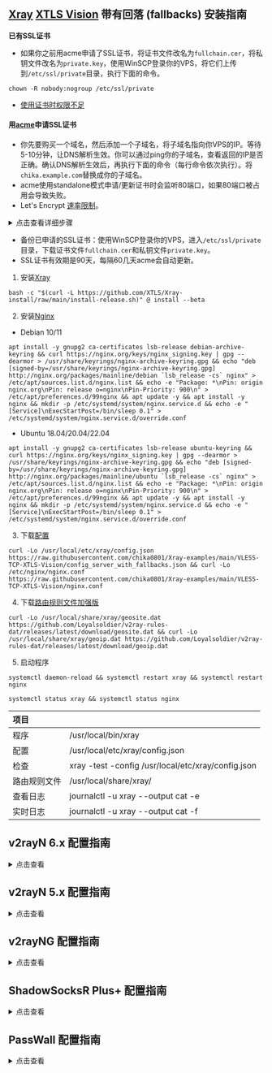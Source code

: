 ## [Xray](https://github.com/XTLS/Xray-core/releases) [XTLS Vision](https://github.com/XTLS/Xray-core/discussions/1295) 带有回落 (fallbacks) 安装指南

**已有SSL证书**

- 如果你之前用acme申请了SSL证书，将证书文件改名为`fullchain.cer`，将私钥文件改名为`private.key`，使用WinSCP登录你的VPS，将它们上传到`/etc/ssl/private`目录，执行下面的命令。

```
chown -R nobody:nogroup /etc/ssl/private
```

- [使用证书时权限不足](https://github.com/v2fly/fhs-install-v2ray/wiki/Insufficient-permissions-when-using-certificates-zh-Hans-CN)

#### 用[acme](https://github.com/acmesh-official/acme.sh)申请SSL证书

- 你先要购买一个域名，然后添加一个子域名，将子域名指向你VPS的IP。等待5-10分钟，让DNS解析生效。你可以通过ping你的子域名，查看返回的IP是否正确。确认DNS解析生效后，再执行下面的命令（每行命令依次执行）。将`chika.example.com`替换成你的子域名。
- acme使用standalone模式申请/更新证书时会监听80端口，如果80端口被占用会导致失败。
- Let's Encrypt [速率限制](https://letsencrypt.org/zh-cn/docs/rate-limits/)。

<details><summary>点击查看详细步骤</summary> 

```
apt install -y socat
```

```
curl https://get.acme.sh | sh
```

```
alias acme.sh=~/.acme.sh/acme.sh
```

```
acme.sh --upgrade --auto-upgrade
```

```
acme.sh --set-default-ca --server letsencrypt
```

```
acme.sh --issue -d chika.example.com --standalone --keylength ec-256
```

```
acme.sh --install-cert -d chika.example.com --ecc \
```

```
--fullchain-file /etc/ssl/private/fullchain.cer \
```

```
--key-file /etc/ssl/private/private.key
```

```
chown -R nobody:nogroup /etc/ssl/private
```

</details>

- 备份已申请的SSL证书：使用WinSCP登录你的VPS，进入`/etc/ssl/private`目录，下载证书文件`fullchain.cer`和私钥文件`private.key`。
- SSL证书有效期是90天，每隔60几天acme会自动更新。

1. 安装[Xray](https://github.com/XTLS/Xray-core/releases)

```
bash -c "$(curl -L https://github.com/XTLS/Xray-install/raw/main/install-release.sh)" @ install --beta
```

2. 安装[Nginx](http://nginx.org/en/linux_packages.html)

- Debian 10/11

```
apt install -y gnupg2 ca-certificates lsb-release debian-archive-keyring && curl https://nginx.org/keys/nginx_signing.key | gpg --dearmor > /usr/share/keyrings/nginx-archive-keyring.gpg && echo "deb [signed-by=/usr/share/keyrings/nginx-archive-keyring.gpg] http://nginx.org/packages/mainline/debian `lsb_release -cs` nginx" > /etc/apt/sources.list.d/nginx.list && echo -e "Package: *\nPin: origin nginx.org\nPin: release o=nginx\nPin-Priority: 900\n" > /etc/apt/preferences.d/99nginx && apt update -y && apt install -y nginx && mkdir -p /etc/systemd/system/nginx.service.d && echo -e "[Service]\nExecStartPost=/bin/sleep 0.1" > /etc/systemd/system/nginx.service.d/override.conf
```

- Ubuntu 18.04/20.04/22.04

```
apt install -y gnupg2 ca-certificates lsb-release ubuntu-keyring && curl https://nginx.org/keys/nginx_signing.key | gpg --dearmor > /usr/share/keyrings/nginx-archive-keyring.gpg && echo "deb [signed-by=/usr/share/keyrings/nginx-archive-keyring.gpg] http://nginx.org/packages/mainline/ubuntu `lsb_release -cs` nginx" > /etc/apt/sources.list.d/nginx.list && echo -e "Package: *\nPin: origin nginx.org\nPin: release o=nginx\nPin-Priority: 900\n" > /etc/apt/preferences.d/99nginx && apt update -y && apt install -y nginx && mkdir -p /etc/systemd/system/nginx.service.d && echo -e "[Service]\nExecStartPost=/bin/sleep 0.1" > /etc/systemd/system/nginx.service.d/override.conf
```

3. 下载[配置](https://github.com/chika0801/Xray-examples/tree/main/VLESS-TCP-XTLS-Vision)

```
curl -Lo /usr/local/etc/xray/config.json https://raw.githubusercontent.com/chika0801/Xray-examples/main/VLESS-TCP-XTLS-Vision/config_server_with_fallbacks.json && curl -Lo /etc/nginx/nginx.conf https://raw.githubusercontent.com/chika0801/Xray-examples/main/VLESS-TCP-XTLS-Vision/nginx.conf
```

4. 下载[路由规则文件加强版](https://github.com/Loyalsoldier/v2ray-rules-dat)

```
curl -Lo /usr/local/share/xray/geosite.dat https://github.com/Loyalsoldier/v2ray-rules-dat/releases/latest/download/geosite.dat && curl -Lo /usr/local/share/xray/geoip.dat https://github.com/Loyalsoldier/v2ray-rules-dat/releases/latest/download/geoip.dat
```

5. 启动程序

```
systemctl daemon-reload && systemctl restart xray && systemctl restart nginx
```

```
systemctl status xray && systemctl status nginx
```

| 项目 | |
| :--- | :--- |
| 程序 | /usr/local/bin/xray |
| 配置 | /usr/local/etc/xray/config.json |
| 检查 | xray -test -config /usr/local/etc/xray/config.json |
| 路由规则文件 | /usr/local/share/xray/ |
| 查看日志 | journalctl -u xray --output cat -e |
| 实时日志 | journalctl -u xray --output cat -f |

## v2rayN 6.x 配置指南

<details><summary>点击查看</summary><br>

`服务器` ——> `添加[VLESS服务器]`

![1](https://user-images.githubusercontent.com/88967758/213372857-49306ebe-f2fc-4426-91df-fd54e096456a.jpg)

</details>

## v2rayN 5.x 配置指南

<details><summary>点击查看</summary><br>

`服务器` ——> `添加[VLESS服务器]`

![1](https://user-images.githubusercontent.com/88967758/212540248-043ab1ed-af87-4e48-87b7-895018f4a52d.jpg)

</details>

## v2rayNG 配置指南

<details><summary>点击查看</summary><br>

| 选项 | 值 |
| :--- | :--- |
| 地址(address) | chika.example.com |
| 端口(prot) | 443 |
| 用户ID(id) | chika |
| 流控(flow) | xtls-rprx-vision |
| 传输协议(network) | tcp |
| 传输层安全(tls) | tls |
| SNI | 留空 |
| uTLS | chrome |

</details>

## ShadowSocksR Plus+ 配置指南

<details><summary>点击查看</summary><br>

| 选项 | 值 |
| :--- | :--- |
| 服务器节点类型 | V2Ray/Xray |
| V2Ray/XRay 协议 | VLESS |
| 服务器地址 | chika.example.com |
| 端口 | 443 |
| Vmess/VLESS ID (UUID) | chika |
| VLESS 加密 | none |
| 传输协议 | TCP |
| 伪装类型 | 无 |
| TLS | 勾上 |
| 流控（Flow） | xtls-rprx-vision |
| 指纹伪造 | chrome |
| TLS 主机名 | 留空 |
| TLS ALPN | 留空 |
| 允许不安全连接 | 不勾 |
| Mux | 不勾 |
| 自签证书 | 不勾 |
| 启用自动切换 | 不勾 |
| 本地端口 | 1234 |

</details>

## PassWall 配置指南

<details><summary>点击查看</summary><br>

| 选项 | 值 |
| :--- | :--- |
| 类型 | Xray |
| 传输协议 | VLESS |
| 地址（支持域名） | chika.example.com |
| 端口 | 443 |
| 加密方式 | none |
| ID | chika |
| TLS | 勾上 |
| flow | xtls-rprx-vision |
| alpn | 默认 |
| 域名 | 留空 |
| 允许不安全连接 | 不勾 |
| 指纹伪造 | chrome |
| 传输协议 | TCP |
| 伪装类型 | none |
| Mux | 不勾 |

</details>
